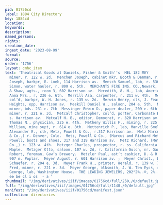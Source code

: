 ```yaml
---
pid: 01756cd
label: 1884 City Directory
key: 1884cd
location: 
keywords: 
description: 
named_persons: 
rights: 
creation_date: 
ingest_date: '2023-08-09'
format: 
source: 
order: '1756'
layout: cmhc_item
text: 'Theatrical Goods at Daniels, Fisher & Smith''s  MEL 182 MEY        Melvin John,
  miner, r. 122 w. 2d.  Menchen Joseph, cabinet mkr, Booth & Denman, r. 11! w. 3d.  Menkin
  Joseph, barkpr, B. Loeb, 114 Harrison av.  Mensch Samuel, lab, r. 530 e. 3d.  Menser
  Simon, water hauler, r. 800 e. 5th.  MERCHANTS FIRE INS. CO.,Newark, Stickley,Stevens
  & Shaw, agts., room 3, 602 Harrison av.  Meredith, 8. H., lab, American Smelter.  Merrill
  Anna Mrs., r, 230 e. 6th.  Merrill Asa, carpenter, r. 211 w. 4th.  Merritt Edward,
  col’d, barkpr, W. H. Jones, r. 135 w. 2d.  Merwin Henry, clk, J. Fearnley, r. Brooklyn
  Heights, opp. Harrison av.  Meskill Daniel W., saloon, 204 e. 5th.  Messick Isaac,
  miner, bds. 231 e. 7th  Messinger Edwin D., paper dealer, 209 e. 6th.  Metcalf Charles,
  miner, r. 221 e. 3d.  Metcalf Christopher, col’d, porter, Carbonate Bank, r. 107
  s. Harrison av.  Metcalf H. B., editor, Democrat, r. 320 Harrison av.  Metcalfe
  Thomas N., physician, 225 e. 4th.  Metheny Willis F., mining, r. 225 e. 5th.  Metherell
  William, mine supt, r. 614 e. 8th.  Mettenrich P., lab, Manville Smelting Co.  Metz
  Alexander E., clk, Metz, Powell & Co., r.317 Harrison av.  Metz Marcus, (Metz, Powell
  & Co.,) r. Denver, Colo.  Metz, Powell & Co., (Marcus and Richard Metz and Herman
  Powell, boots and shoes, 317 and 319 Harrison av.  Metz Richard, (Metz, Powell &
  Co.,) r. 123 w. 4th.  Metzger Charles, prospector, r. ss. California Gulch, foot
  Maple.  Metzger Otto, saloon, 107 w. 2d, r. California Gulch, nr. Gaw’s  : Brewery.  Metzger
  Robert, foreman, Gaw’s Brewery.  Metzler Paul, ast’t cashier, D. & R. G. Ry, r.
  907 n. Poplar.  Meyer August, r. 601 Harrison av. ;  Meyer Christ., baker, Henry
  Schaefer, r. 204 e. 3d.  Meyer Frank H., printer, Herald, r. 139 w. 7th.  Meyer
  Fred, miner, r. 221 e. 3d.  Meyer George, blksmith, J. W. Ten Eyck, r. 606 w. Elm.  Meyer
  George, lab, Washington House.  THE LEADING JEWELERS, 202°2%..®, 2%...        a
  ee be cl i os  - a '
thumbnail: "/img/derivatives/iiif/images/01756cd/full/250,/0/default.jpg"
full: "/img/derivatives/iiif/images/01756cd/full/1140,/0/default.jpg"
manifest: "/img/derivatives/iiif/01756cd/manifest.json"
collection: directories
---
```

